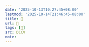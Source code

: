 ```yaml
---
date: '2025-10-13T10:27:45+08:00'
lastmod: '2025-10-14T21:46:45-08:00'
title: 􅗒
url: 􅗒
tags: [𩸾]
src: DCCV
note:
---
```

